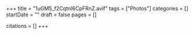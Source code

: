 +++
title = "1uGM5_f2CqtnI6CpFRnZ.avif"
tags = ["Photos"]
categories = []
startDate = ""
draft = false
pages = []

citations = []
+++
